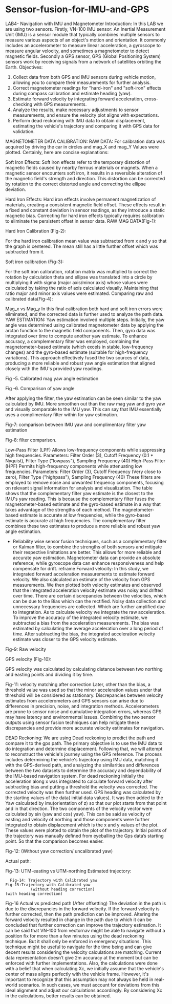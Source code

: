 # Sensor-fusion-for-IMU-and-GPS

LAB4- Navigation with IMU and Magnetometer
Introduction:  In this LAB we are using two sensors. Firstly, VN-100 IMU sensor: An Inertial Measurement Unit (IMU) is a sensor module that typically combines multiple sensors to measure various aspects of an object's motion and orientation. It commonly includes an accelerometer to measure linear acceleration, a gyroscope to measure angular velocity, and sometimes a magnetometer to detect magnetic fields. Secondly a GPS sensor, GPS (Global Positioning System) sensors work by receiving signals from a network of satellites orbiting the Earth.
Objectives: 
1.	 Collect data from both GPS and IMU sensors during vehicle motion, allowing you to compare their measurements for further analysis.
2.	Correct magnetometer readings for "hard-iron" and "soft-iron" effects during compass calibration and estimate heading (yaw).
3.	Estimate forward velocity by integrating forward acceleration, cross-checking with GPS measurements.
4.	Analyze the results, make necessary adjustments to sensor measurements, and ensure the velocity plot aligns with expectations.
5.	Perform dead reckoning with IMU data to obtain displacement, estimating the vehicle's trajectory and comparing it with GPS data for validation.

MAGNETOMETER DATA CALIBRATION:
RAW DATA: For calibration data was acquired by driving the car in circles and mag_X and mag_Y Values were plotted.
Certainly, here are concise explanations:

Soft Iron Effects:
Soft iron effects refer to the temporary distortion of magnetic fields caused by nearby ferrous materials or magnets. When a magnetic sensor encounters soft iron, it results in a reversible alteration of the magnetic field's strength and direction. This distortion can be corrected by rotation to the correct distorted angle and correcting the ellipse deviation.

Hard Iron Effects:
Hard iron effects involve permanent magnetization of materials, creating a consistent magnetic field offset. These effects result in a fixed and constant deviation in sensor readings, as they introduce a static magnetic bias. Correcting for hard iron effects typically requires calibration to eliminate the persistent offset in sensor data.
RAW MAG DATA(Fig-1):
 
Hard Iron Calibration (Fig-2):
 
For the hard iron calibration mean value was subtracted from x and y so that the graph is centered. The mean still has a little further offset which was subtracted from it.


Soft iron calibration (Fig-3):
 
For the soft iron calibration, rotation matrix was multiplied to correct the rotation by calculation theta and ellipse was translated into a circle by multiplying it with sigma (major axis/minor axis) whose values were calculated by taking the ratio of axis calculated visually. Maintaining that ratio major and minor axis values were estimated. 
Comparing raw and calibrated data(Fig-4):
 
Mag_x vs Mag_y
In this final calibration both hard and soft iron errors were eliminated, and the corrected data is further used to analyze the path data.
YAW ESTIMATION:
Yaw estimation involved multiple steps. Initially, the yaw angle was determined using calibrated magnetometer data by applying the arctan function to the magnetic field components. Then, gyro data was integrated over time to compute another yaw estimate. To enhance accuracy, a complementary filter was employed, combining the magnetometer-based estimate (which excels in stable, low-frequency changes) and the gyro-based estimate (suitable for high-frequency variations). This approach effectively fused the two sources of data, producing a more reliable and robust yaw angle estimation that aligned closely with the IMU's provided yaw readings.
 
Fig -5. Calibrated mag yaw angle estimation
 
Fig -6. Comparison of yaw angle

After applying the filter, the yaw estimation can be seen similar to the yaw calculated by IMU.
More smoothen out than the raw mag yaw and gyro yaw and visually comparable to the IMU yaw. This can say that IMU essentially uses a complimentary filter within for yaw estimation.
 
Fig-7: comparison between IMU yaw and complimentary filter yaw estimation
 
Fig-8: filter comparison.




Low-Pass Filter (LPF) Allows low-frequency components while suppressing high frequencies.
Parameters: Filter Order (3), Cutoff Frequency (0.1 * Nyquist), Filter Type ("lowpass"), Sampling Frequency (40)
High-Pass Filter (HPF) Permits high-frequency components while attenuating low frequencies.
Parameters: Filter Order (3), Cutoff Frequency (Very close to zero), Filter Type ("highpass"), Sampling Frequency (40)
These filters are employed to remove noise and unwanted frequency components, focusing on relevant signal information for analysis and visualization.
The table shows that the complementary filter yaw estimate is the closest to the IMU's yaw reading. This is because the complementary filter fuses the magnetometer-based estimate and the gyro-based estimate in a way that takes advantage of the strengths of each method. The magnetometer-based estimate is accurate at low frequencies, while the gyro-based estimate is accurate at high frequencies. The complementary filter combines these two estimates to produce a more reliable and robust yaw angle estimation.
- Reliability wise sensor fusion techniques, such as a complementary filter or Kalman filter, to combine the strengths of both sensors and mitigate their respective limitations are better. This allows for more reliable and accurate yaw estimation. Magnetometer data can provide an absolute reference, while gyroscope data can enhance responsiveness and help compensate for drift. reframe
Forward velocity:
In this study, we integrated forward acceleration measurements to estimate forward velocity. We also calculated an estimate of the velocity from GPS measurements. We then plotted both velocity estimates and observed that the integrated acceleration velocity estimate was noisy and drifted over time.
There are certain discrepancies between the velocities, which can be due to the Bias which can the rectified. Noisy data collection and unnecessary frequencies are collected. Which are further amplified due to integration. As to calculate velocity we integrate the raw acceleration.
To improve the accuracy of the integrated velocity estimate, we subtracted a bias from the acceleration measurements. The bias was estimated by calculating the average acceleration over a long period of time. After subtracting the bias, the integrated acceleration velocity estimate was closer to the GPS velocity estimate.

 
Fig-9: Raw velocity




GPS velocity (Fig-10):
 
GPS velocity was calculated by calculating  distance between two northing and easting points and dividing it by time.

 
Fig-11: velocity matching after correction
Later, other than the bias, a threshold value was used so that the minor acceleration values under that threshold will be considered as stationary.
Discrepancies between velocity estimates from accelerometers and GPS sensors can arise due to differences in precision, noise, and integration methods. Accelerometers are prone to sensor noise and cumulative integration errors, whereas GPS may have latency and environmental issues. Combining the two sensor outputs using sensor fusion techniques can help mitigate these discrepancies and provide more accurate velocity estimates for navigation.








DEAD Reckoning: We are using Dead reckoning to predict the path and compare it to the gps path. The primary objective is to use the IMU data to do integration and determine displacement. Following that, we will attempt to reconstruct the vehicle's journey using the GPS reference. The process includes determining the vehicle's trajectory using IMU data, matching it with the GPS-derived path, and analyzing the similarities and differences between the two datasets to determine the accuracy and dependability of the IMU-based navigation system.
 For dead reckoning initially the acceleration along x was integrated to calculate forward velocity after subtracting bias and putting a threshold the velocity was corrected. The corrected velocity was then further used. GPS heading was calculated by the starting values of the data( initial data values). It was then added to the Yaw calculated by imu(orientation of z) so that our plot starts from that point and in that direction.
The two components of the velocity vector were calculated by sin (yaw and cos( yaw). This can be said as velocity of easting and velocity of northing and those components were further integrated to obtain displacement which is the x and y values of the plot. These values were plotted to obtain the plot of the trajectory.
Initial points of the trajectory was manually defined from eyeballing the Gps data’s starting point. So that the comparison becomes easier.



 
Fig-12: (Without yaw correction/ uncalibrated yaw)


Actual path:
 
Fig-13: UTM-easting vs UTM-northing
Estimated trajectory:
           
      Fig-14: Trajectory with Calibrated yaw                             Fig-15:Trajectory with Calibrated yaw
               (without heading correction)                                            (with heading correction)  



 
Fig-16 Actual vs predicted path (After offsetting)
The deviation in the path is due to the discrepancies in the forward velocity. If the forward velocity is further corrected, then the path prediction can be improved. Altering the forward velocity resulted in change in the path due to which it can be concluded that further correction can improve the trajectory estimation.
It can be said that VN-100 from vectornav might be able to navigate without a position fix for more than a few minutes using the dead reckoning technique. But it shall only be enforced in emergency situations. This technique might be useful to navigate for the time being and can give decent results considering the velocity calculations are matching. Current data representation doesn’t give 2m accuracy at the moment but can be enforced with further implementations.
Also, the calculations were done with a belief that when calculating Xc, we initially assume that the vehicle's center of mass aligns perfectly with the vehicle frame. However, it's important to recognize that this assumption may not always be held in real-world scenarios. In such cases, we must account for deviations from this ideal alignment and adjust our calculations accordingly. By considering Xc in the calculations, better results can be obtained.
